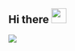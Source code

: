 ## Hi there <img src="https://raw.githubusercontent.com/MartinHeinz/MartinHeinz/master/wave.gif" width="30px">
  <img align="center" src="https://github-readme-stats.vercel.app/api/?username=basedang&theme=or" />
<!--
**basedang/basedang** is a ✨ _special_ ✨ repository because its `README.md` (this file) appears on your GitHub profile.

Here are some ideas to get you started:

- 🔭 I’m currently working on ...
- 🌱 I’m currently learning ...
- 👯 I’m looking to collaborate on ...
- 🤔 I’m looking for help with ...
- 💬 Ask me about ...
- 📫 How to reach me: ...
- 😄 Pronouns: ...
- ⚡ Fun fact: ...
-->

